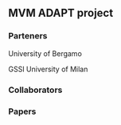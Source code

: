 ## MVM ADAPT project


### Parteners

University of Bergamo
    
GSSI
University of Milan


### Collaborators

### Papers
